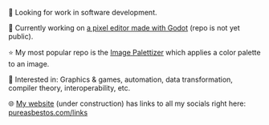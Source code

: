 

💼 Looking for work in software development.

🎨 Currently working on [a pixel editor made with Godot](https://www.youtube.com/watch?v=dcojTX6x5qU) (repo is not yet public).

⭐ My most popular repo is the [Image Palettizer](https://github.com/PureAsbestos/Image-palettizer) which applies a color palette to an image.

🧐 Interested in: Graphics & games, automation, data transformation, compiler theory, interoperability, etc.

🌐 [My website](https://github.com/PureAsbestos/pureasbestos.github.io) (under construction) has links to all my socials right here: [pureasbestos.com/links](https://pureasbestos.com/links)

<!-- ![PureAsbestos's GitHub stats](https://github-readme-stats.vercel.app/api?username=PureAsbestos&theme=react&show_icons=true) -->


<!--
![Top Langs](https://github-readme-stats.vercel.app/api/top-langs/?username=PureAsbestos&theme=react)
-->


<!--
**PureAsbestos/PureAsbestos** is a ✨ _special_ ✨ repository because its `README.md` (this file) appears on your GitHub profile.

Here are some ideas to get you started:

- 🔭 I’m currently working on ...
- 🌱 I’m currently learning ...
- 👯 I’m looking to collaborate on ...
- 🤔 I’m looking for help with ...
- 💬 Ask me about ...
- 📫 How to reach me: ...
- 😄 Pronouns: ...
- ⚡ Fun fact: ...
-->
